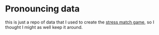 # Pronouncing data

this is just a repo of data that I used to create the [stress match game](https://github.com/lpmi-13/stress-match-game), so I thought I might as well keep it around.
